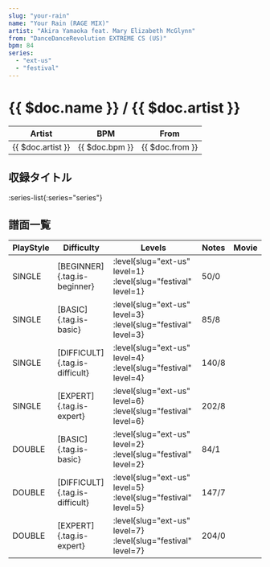 ```yaml
---
slug: "your-rain"
name: "Your Rain (RAGE MIX)"
artist: "Akira Yamaoka feat. Mary Elizabeth McGlynn"
from: "DanceDanceRevolution EXTREME CS (US)"
bpm: 84
series:
  - "ext-us"
  - "festival"
---
```


# {{ $doc.name }} / {{ $doc.artist }}

|Artist|BPM|From|
|------|---|----|
|{{ $doc.artist }}|{{ $doc.bpm }}|{{ $doc.from }}|

## 収録タイトル

:series-list{:series="series"}

## 譜面一覧

|PlayStyle|Difficulty|Levels|Notes|Movie|
|---------|----------|------|-----|-----|
|SINGLE|[BEGINNER]{.tag.is-beginner}|<div class="field is-grouped is-grouped-multiline">:level{slug="ext-us" level=1} :level{slug="festival" level=1}</div>|50/0||
|SINGLE|[BASIC]{.tag.is-basic}|<div class="field is-grouped is-grouped-multiline">:level{slug="ext-us" level=3} :level{slug="festival" level=3}</div>|85/8||
|SINGLE|[DIFFICULT]{.tag.is-difficult}|<div class="field is-grouped is-grouped-multiline">:level{slug="ext-us" level=4} :level{slug="festival" level=4}</div>|140/8||
|SINGLE|[EXPERT]{.tag.is-expert}|<div class="field is-grouped is-grouped-multiline">:level{slug="ext-us" level=6} :level{slug="festival" level=6}</div>|202/8||
|DOUBLE|[BASIC]{.tag.is-basic}|<div class="field is-grouped is-grouped-multiline">:level{slug="ext-us" level=2} :level{slug="festival" level=2}</div>|84/1||
|DOUBLE|[DIFFICULT]{.tag.is-difficult}|<div class="field is-grouped is-grouped-multiline">:level{slug="ext-us" level=5} :level{slug="festival" level=5}</div>|147/7||
|DOUBLE|[EXPERT]{.tag.is-expert}|<div class="field is-grouped is-grouped-multiline">:level{slug="ext-us" level=7} :level{slug="festival" level=7}</div>|204/0||
